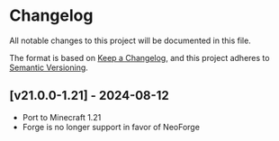 # Changelog
All notable changes to this project will be documented in this file.

The format is based on [Keep a Changelog](https://keepachangelog.com/en/1.0.0/),
and this project adheres to [Semantic Versioning](https://semver.org/spec/v2.0.0.html).

## [v21.0.0-1.21] - 2024-08-12
- Port to Minecraft 1.21
- Forge is no longer support in favor of NeoForge
